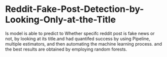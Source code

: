 # Reddit-Fake-Post-Detection-by-Looking-Only-at-the-Title
Is model is able to predict to Whether specifc reddit post is fake news or not, by looking at
its title.and had quantifed success by using Pipeline, multiple estimators, and then automating the machine learning
process. and the best results are obtained by employing random forests.
